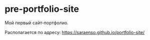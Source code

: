 # pre-portfolio-site

Мой первый сайт-портфолио.

Располагается по адресу: https://saraenso.github.io/portfolio-site/
